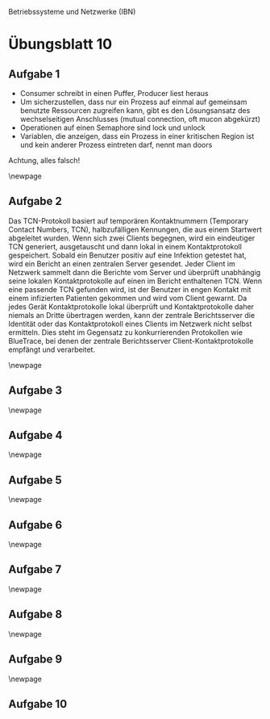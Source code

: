 Betriebssysteme und Netzwerke (IBN)

# Übungsblatt 10

## Aufgabe 1

- Consumer schreibt in einen Puffer, Producer liest heraus
- Um sicherzustellen, dass nur ein Prozess auf einmal auf gemeinsam benutzte Ressourcen zugreifen kann, gibt es den Lösungsansatz des wechselseitigen Anschlusses (mutual connection, oft mucon abgekürzt)
- Operationen auf einen Semaphore sind lock und unlock
- Variablen, die anzeigen, dass ein Prozess in einer kritischen Region ist und kein anderer Prozess eintreten darf, nennt man doors

Achtung, alles falsch!

\newpage

## Aufgabe 2

Das TCN-Protokoll basiert auf temporären Kontaktnummern (Temporary Contact Numbers, TCN), halbzufälligen Kennungen, die aus einem Startwert abgeleitet wurden. Wenn sich zwei Clients begegnen, wird ein eindeutiger TCN generiert, ausgetauscht und dann lokal in einem Kontaktprotokoll gespeichert. Sobald ein Benutzer positiv auf eine Infektion getestet hat, wird ein Bericht an einen zentralen Server gesendet. Jeder Client im Netzwerk sammelt dann die Berichte vom Server und überprüft unabhängig seine lokalen Kontaktprotokolle auf einen im Bericht enthaltenen TCN. Wenn eine passende TCN gefunden wird, ist der Benutzer in engen Kontakt mit einem infizierten Patienten gekommen und wird vom Client gewarnt. Da jedes Gerät Kontaktprotokolle lokal überprüft und Kontaktprotokolle daher niemals an Dritte übertragen werden, kann der zentrale Berichtsserver die Identität oder das Kontaktprotokoll eines Clients im Netzwerk nicht selbst ermitteln. Dies steht im Gegensatz zu konkurrierenden Protokollen wie BlueTrace, bei denen der zentrale Berichtsserver Client-Kontaktprotokolle empfängt und verarbeitet.

\newpage

## Aufgabe 3

\newpage

## Aufgabe 4

\newpage

## Aufgabe 5

\newpage

## Aufgabe 6

\newpage

## Aufgabe 7

\newpage

## Aufgabe 8

\newpage

## Aufgabe 9

\newpage

## Aufgabe 10
